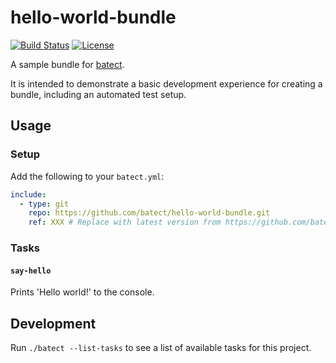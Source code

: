 # hello-world-bundle

[![Build Status](https://img.shields.io/github/workflow/status/batect/hello-world-bundle/Pipeline/master)](https://github.com/batect/hello-world-bundle/actions?query=workflow%3APipeline+branch%3Amaster)
[![License](https://img.shields.io/github/license/batect/hello-world-bundle.svg)](https://opensource.org/licenses/Apache-2.0)

A sample bundle for [batect](https://batect.dev).

It is intended to demonstrate a basic development experience for creating a bundle, including an automated test setup.

## Usage

### Setup

Add the following to your `batect.yml`:

```yaml
include:
  - type: git
    repo: https://github.com/batect/hello-world-bundle.git
    ref: XXX # Replace with latest version from https://github.com/batect/hello-world-bundle/releases
```

### Tasks

#### `say-hello`

Prints 'Hello world!' to the console.

## Development

Run `./batect --list-tasks` to see a list of available tasks for this project.
